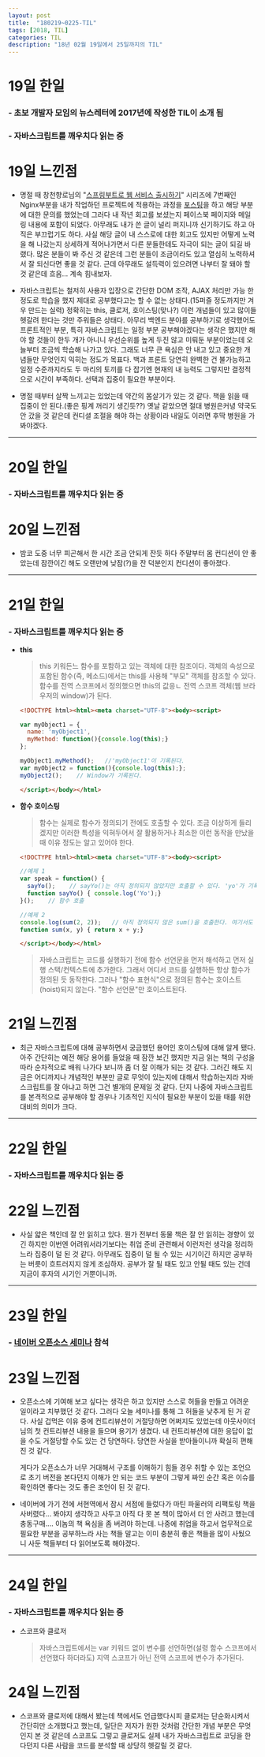 ```yaml
---
layout: post
title:  "180219~0225-TIL"
tags: [2018, TIL]
categories: TIL
description: "18년 02월 19일에서 25일까지의 TIL"
---
```


19일 한일
=========

### - 초보 개발자 모임의 뉴스레터에 2017년에 작성한 TIL이 소개 됨  

### - 자바스크립트를 깨우치다 읽는 중  

19일 느낀점
==========

- 명절 때 창천향로님의 "[스프링부트로 웹 서비스 출시하기](http://jojoldu.tistory.com/267?category=635883)" 시리즈에 7번째인 Nginx부분을 내가 작업하던 프로젝트에 적용하는 과정을 [포스팅](https://hue9010.github.io/aws/nginx%EB%A5%BC-%EC%A0%81%EC%9A%A9%ED%95%B4-%EB%B3%B4%EC%9E%90/)을 하고 해당 부분에 대한 문의를 했었는데 그러다 내 작년 회고를 보셨는지 페이스북 페이지와 메일링 내용에 포함이 되었다. 아무래도 내가 쓴 글이 널리 퍼지니까 신기하기도 하고 아직은 부끄럽기도 하다. 사실 해당 글이 내 스스로에 대한 회고도 있지만 어떻게 노력을 해 나갔는지 상세하게 적어나가면서 다른 분들한테도 자극이 되는 글이 되길 바랬다. 많은 분들이 봐 주신 것 같은데 그런 분들이 조금이라도 있고 열심히 노력하셔서 잘 되신다면 좋을 것 같다. 근데 아무래도 설득력이 있으려면 나부터 잘 돼야 할 것 같은데 흐음... 계속 힘내보자.

- 자바스크립트는 철저히 사용자 입장으로 간단한 DOM 조작, AJAX 처리만 가능 한 정도로 학습을 했지 제대로 공부했다고는 할 수 없는 상태다.(15퍼즐 정도까지만 겨우 만드는 실력) 정확히는 this, 클로저, 호이스팅(맞나?) 이런 개념들이 있고 많이들 헷갈려 한다는 것만 주워들은 상태다. 아무리 백엔드 분야를 공부하기로 생각했어도 프론트적인 부분, 특히 자바스크립트는 일정 부분 공부해야겠다는 생각은 했지만 해야 할 것들이 한두 개가 아니니 우선순위를 높게 두진 않고 미뤄둔 부분이었는데 오늘부터 조금씩 학습해 나가고 있다. 그래도 너무 큰 욕심은 안 내고 있고 중요한 개념들만 무엇인지 익히는 정도가 목표다. 백과 프론트 당연히 완벽한 건 불가능하고 일정 수준까지라도 두 마리의 토끼를 다 잡기엔 현재의 내 능력도 그렇지만 결정적으로 시간이 부족하다. 선택과 집중이 필요한 부분이다.

- 명절 때부터 살짝 느끼고는 있었는데 약간의 몸살기가 있는 것 같다. 책을 읽을 때 집중이 안 된다.(좋은 핑계 꺼리기 생긴듯??) 옛날 같았으면 절대 병원은커녕 약국도 안 갔을 것 같은데 컨디셜 조절을 해야 하는 상황이라 내일도 이러면 후딱 병원을 가봐야겠다.

---

20일 한일
=========

### - 자바스크립트를 깨우치다 읽는 중  

20일 느낀점
==========

- 밤코 도중 너무 피곤해서 한 시간 조금 안되게 잔듯 하다 주말부터 몸 컨디션이 안 좋았는데 잠깐이긴 해도 오랜만에 낮잠(?)을 잔 덕분인지 컨디션이 좋아졌다.

---

21일 한일
=========

### - 자바스크립트를 깨우치다 읽는 중  
  - **this**  

    > this 키워든느 함수를 포함하고 있는 객체에 대한 참조이다. 객체의 속성으로 포함된 함수(즉, 메소드)에서는 this를 사용해 "부모" 객체를 참조할 수 있다. 함수를 전역 스코프에서 정의했으면 this의 값응ㄴ 전역 스코프 객체(웹 브라우저의 window)가 된다.  

    ```html
    <!DOCTYPE html><html><meta charset="UTF-8"><body><script>

    var myObject1 = {
      name: 'myObject1',
      myMethod: function(){console.log(this);}
    };

    myObject1.myMethod();   //'myObject1'이 기록된다.
    var myObject2 = function(){console.log(this);};
    myObject2();    // Window가 기록된다.

    </script></body></html>
    ```  

  - **함수 호이스팅**  

    > 함수는 실제로 함수가 정의되기 전에도 호출할 수 있다. 조금 이상하게 들리겠지만 이러한 특성을 익혀두어서 잘 활용하거나 최소한 이런 동작을 만났을 때 이유 정도는 알고 있어야 한다.

    ```html
    <!DOCTYPE html><html><meta charset="UTF-8"><body><script>

    //예제 1
    var speak = function() {
      sayYo();    // sayYo()는 아직 정의되지 않았지만 호출할 수 있다. 'yo'가 기록된다.
      function sayYo() { console.log('Yo');}
    }();    // 함수 호출

    //예제 2
    console.log(sum(2, 2));   // 아직 정의되지 않은 sum()을 호출한다. 여기서도 호출이 가능하다.
    function sum(x, y) { return x + y;}

    </script></body></html>
    ```  

    > 자바스크립트는 코드를 실행하기 전에 함수 선언문을 먼저 해석하고 먼저 실행 스택/컨텍스트에 추가한다. 그래서 어디서 코드를 실행하든 항상 함수가 정의된 듯 동작한다. 그러나 "함수 표현식"으로 정의된 함수는 호이스트(hoist)되지 않는다. "함수 선언문"만 호이스트된다.  

21일 느낀점
==========

- 최근 자바스크립트에 대해 공부하면서 궁금했던 용어인 호이스팅에 대해 알게 됐다. 아주 간단히는 예전 해당 용어를 들었을 때 잠깐 보긴 했지만 지금 읽는 책의 구성을 따라 순차적으로 배워 나가다 보니까 좀 더 잘 이해가 되는 것 같다. 그러긴 해도 지금은 어디까지나 개념적인 부분만 글로 무엇이 있는지에 대해서 학습하는지라 자바스크립트를 잘 아냐고 하면 그건 별개의 문제일 것 같다. 단지 나중에 자바스크립트를 본격적으로 공부해야 할 경우나 기초적인 지식이 필요한 부분이 있을 때를 위한 대비의 의미가 크다.

---

22일 한일
=========

### - 자바스크립트를 깨우치다 읽는 중  

22일 느낀점
==========

- 사실 얇은 책인데 잘 안 읽히고 있다. 뭔가 전부터 동물 책은 잘 안 읽히는 경향이 있긴 하지만 이번엔 어려워서라기보다는 취업 준비 관련해서 이런저런 생각을 정리하느라 집중이 덜 된 것 같다. 아무래도 집중이 덜 될 수 있는 시기이긴 하지만 공부하는 버릇이 흐트러지지 않게 조심하자. 공부가 잘 될 때도 있고 안될 때도 있는 건데 지금이 후자의 시기인 거뿐이니까.

---

23일 한일
=========

### - [네이버 오픈소스 세미나](https://onoffmix.com/event/126495) 참석  

23일 느낀점
==========

- 오픈소스에 기여해 보고 싶다는 생각은 하고 있지만 스스로 허들을 만들고 어려운 일이라고 치부했던 것 같다. 그러다 오늘 세미나를 통해 그 허들을 낮추게 된 거 같다. 사실 겁먹은 이유 중에 컨트리뷰션이 거절당하면 어쩌지도 있었는데 아웃사이더님의 첫 컨트리뷰션 내용을 들으며 용기가 생겼다. 내 컨트리뷰션에 대한 응답이 없을 수도 거절당할 수도 있는 건 당연하다. 당연한 사실을 받아들이니까 확실히 편해진 것 같다.   

  게다가 오픈소스가 너무 거대해서 구조를 이해하기 힘들 경우 취할 수 있는 조언으로 초기 버전을 본다던지 이해가 안 되는 코드 부분이 그렇게 짜인 순간 혹은 이슈를 확인하면 좋다는 것도 좋은 조언이 된 것 같다.  

- 네이버에 가기 전에 서현역에서 잠시 서점에 들렀다가 마틴 파울러의 리팩토링 책을 사버렸다... 봐야지 생각하고 사두고 아직 다 못 본 책이 많아서 더 안 사려고 했는데 충동구매.... 이놈의 책 욕심을 좀 버려야 하는데. 나중에 취업을 하고서 업무적으로 필요한 부분을 공부하느라 사는 책들 말고는 이미 충분히 좋은 책들을 많이 사뒀으니 사둔 책들부터 다 읽어보도록 해야겠다.

---

24일 한일
=========

### - 자바스크립트를 깨우치다 읽는 중  

- 스코프와 클로저  

  > 자바스크립트에서는 var 키워드 없이 변수를 선언하면(설령 함수 스코프에서 선언했다 하더라도) 지역 스코프가 아닌 전역 스코프에 변수가 추가된다.  

24일 느낀점
==========

- 스코프와 클로저에 대해서 봤는데 책에서도 언급했다시피 클로저는 단순화시켜서 간단히만 소개했다고 했는데, 일단은 저자가 원한 것처럼 간단한 개념 부분은 무엇인지 본 것 같은데 스코프도 그렇고 클로저도 실제 내가 자바스크립트로 코딩을 한다던지 다른 사람을 코드를 분석할 때 상당히 헷갈릴 것 같다.  
